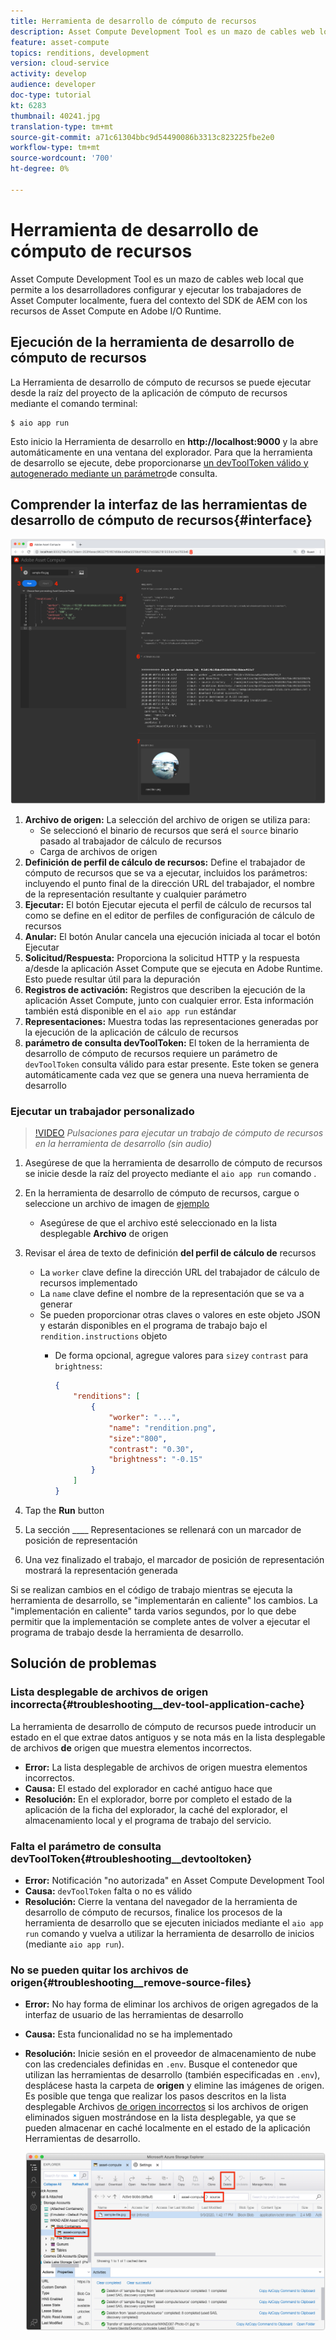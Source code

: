 ```yaml
---
title: Herramienta de desarrollo de cómputo de recursos
description: Asset Compute Development Tool es un mazo de cables web local que permite a los desarrolladores configurar y ejecutar los trabajadores de Asset Computer localmente, fuera del contexto del SDK de AEM con los recursos de Asset Compute en Adobe I/O Runtime.
feature: asset-compute
topics: renditions, development
version: cloud-service
activity: develop
audience: developer
doc-type: tutorial
kt: 6283
thumbnail: 40241.jpg
translation-type: tm+mt
source-git-commit: a71c61304bbc9d54490086b3313c823225fbe2e0
workflow-type: tm+mt
source-wordcount: '700'
ht-degree: 0%

---
```



# Herramienta de desarrollo de cómputo de recursos

Asset Compute Development Tool es un mazo de cables web local que permite a los desarrolladores configurar y ejecutar los trabajadores de Asset Computer localmente, fuera del contexto del SDK de AEM con los recursos de Asset Compute en Adobe I/O Runtime.

## Ejecución de la herramienta de desarrollo de cómputo de recursos

La Herramienta de desarrollo de cómputo de recursos se puede ejecutar desde la raíz del proyecto de la aplicación de cómputo de recursos mediante el comando terminal:

```
$ aio app run
```

Esto inicio la Herramienta de desarrollo en __http://localhost:9000__ y la abre automáticamente en una ventana del explorador. Para que la herramienta de desarrollo se ejecute, debe proporcionarse [un devToolToken válido y autogenerado mediante un parámetro](#troubleshooting__devtooltoken)de consulta.

## Comprender la interfaz de las herramientas de desarrollo de cómputo de recursos{#interface}

![Herramienta de desarrollo de cómputo de recursos](./assets/development-tool/asset-compute-dev-tool.png)

1. __Archivo de origen:__ La selección del archivo de origen se utiliza para:
   + Se seleccionó el binario de recursos que será el `source` binario pasado al trabajador de cálculo de recursos
   + Carga de archivos de origen
1. __Definición de perfil de cálculo de recursos:__ Define el trabajador de cómputo de recursos que se va a ejecutar, incluidos los parámetros: incluyendo el punto final de la dirección URL del trabajador, el nombre de la representación resultante y cualquier parámetro
1. __Ejecutar:__ El botón Ejecutar ejecuta el perfil de cálculo de recursos tal como se define en el editor de perfiles de configuración de cálculo de recursos
1. __Anular:__ El botón Anular cancela una ejecución iniciada al tocar el botón Ejecutar
1. __Solicitud/Respuesta:__ Proporciona la solicitud HTTP y la respuesta a/desde la aplicación Asset Compute que se ejecuta en Adobe Runtime. Esto puede resultar útil para la depuración
1. __Registros de activación:__ Registros que describen la ejecución de la aplicación Asset Compute, junto con cualquier error. Esta información también está disponible en el `aio app run` estándar
1. __Representaciones:__ Muestra todas las representaciones generadas por la ejecución de la aplicación de cálculo de recursos
1. __parámetro de consulta devToolToken:__ El token de la herramienta de desarrollo de cómputo de recursos requiere un parámetro de `devToolToken` consulta válido para estar presente. Este token se genera automáticamente cada vez que se genera una nueva herramienta de desarrollo

### Ejecutar un trabajador personalizado

>[!VIDEO](https://video.tv.adobe.com/v/40241?quality=12&learn=on)
_Pulsaciones para ejecutar un trabajo de cómputo de recursos en la herramienta de desarrollo (sin audio)_

1. Asegúrese de que la herramienta de desarrollo de cómputo de recursos se inicie desde la raíz del proyecto mediante el `aio app run` comando .
1. En la herramienta de desarrollo de cómputo de recursos, cargue o seleccione un archivo de imagen de [ejemplo](../assets/samples/sample-file.jpg)
   + Asegúrese de que el archivo esté seleccionado en la lista desplegable __Archivo__ de origen
1. Revisar el área de texto de definición __del perfil de cálculo de__ recursos
   + La `worker` clave define la dirección URL del trabajador de cálculo de recursos implementado
   + La `name` clave define el nombre de la representación que se va a generar
   + Se pueden proporcionar otras claves o valores en este objeto JSON y estarán disponibles en el programa de trabajo bajo el `rendition.instructions` objeto
      + De forma opcional, agregue valores para `size`y `contrast` para `brightness`:

         ```json
         {
             "renditions": [
                 {
                     "worker": "...",
                     "name": "rendition.png",
                     "size":"800",
                     "contrast": "0.30",
                     "brightness": "-0.15"
                 }
             ]
         }
         ```

1. Tap the __Run__ button
1. La sección ____ Representaciones se rellenará con un marcador de posición de representación
1. Una vez finalizado el trabajo, el marcador de posición de representación mostrará la representación generada

Si se realizan cambios en el código de trabajo mientras se ejecuta la herramienta de desarrollo, se &quot;implementarán en caliente&quot; los cambios. La &quot;implementación en caliente&quot; tarda varios segundos, por lo que debe permitir que la implementación se complete antes de volver a ejecutar el programa de trabajo desde la herramienta de desarrollo.

## Solución de problemas

### Lista desplegable de archivos de origen incorrecta{#troubleshooting__dev-tool-application-cache}

La herramienta de desarrollo de cómputo de recursos puede introducir un estado en el que extrae datos antiguos y se nota más en la lista desplegable de archivos __de__ origen que muestra elementos incorrectos.

+ __Error:__ La lista desplegable de archivos de origen muestra elementos incorrectos.
+ __Causa:__ El estado del explorador en caché antiguo hace que
+ __Resolución:__ En el explorador, borre por completo el estado de la aplicación de la ficha del explorador, la caché del explorador, el almacenamiento local y el programa de trabajo del servicio.

### Falta el parámetro de consulta devToolToken{#troubleshooting__devtooltoken}

+ __Error:__ Notificación &quot;no autorizada&quot; en Asset Compute Development Tool
+ __Causa:__ `devToolToken` falta o no es válido
+ __Resolución:__ Cierre la ventana del navegador de la herramienta de desarrollo de cómputo de recursos, finalice los procesos de la herramienta de desarrollo que se ejecuten iniciados mediante el `aio app run` comando y vuelva a utilizar la herramienta de desarrollo de inicios (mediante `aio app run`).

### No se pueden quitar los archivos de origen{#troubleshooting__remove-source-files}

+ __Error:__ No hay forma de eliminar los archivos de origen agregados de la interfaz de usuario de las herramientas de desarrollo
+ __Causa:__ Esta funcionalidad no se ha implementado
+ __Resolución:__ Inicie sesión en el proveedor de almacenamiento de nube con las credenciales definidas en `.env`. Busque el contenedor que utilizan las herramientas de desarrollo (también especificadas en `.env`), desplácese hasta la carpeta de __origen__ y elimine las imágenes de origen. Es posible que tenga que realizar los pasos descritos en la lista desplegable Archivos [de origen incorrectos](#troubleshooting__dev-tool-application-cache) si los archivos de origen eliminados siguen mostrándose en la lista desplegable, ya que se pueden almacenar en caché localmente en el estado de la aplicación Herramientas de desarrollo.

   ![Almacenamiento de blob de Microsoft Azure](./assets/development-tool/troubleshooting__remove-source-files.png)
